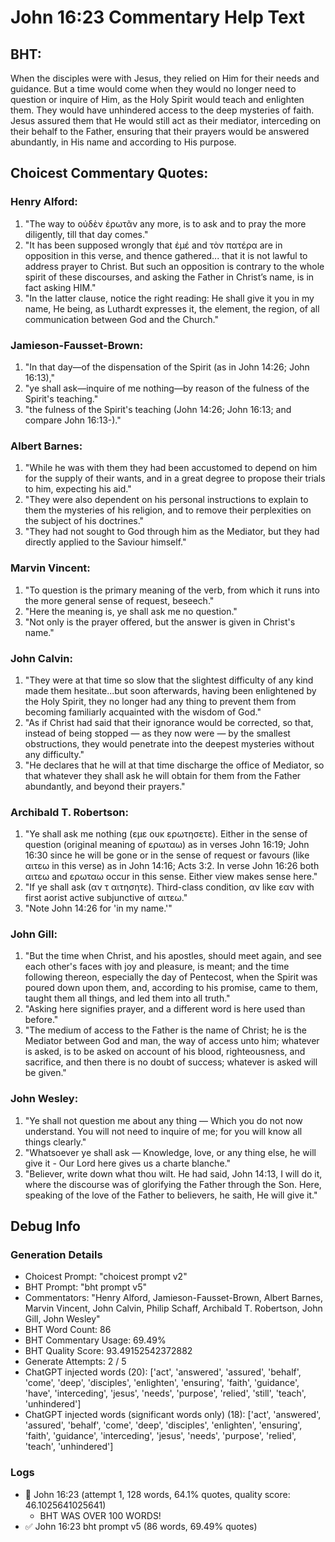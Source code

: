 # John 16:23 Commentary Help Text

## BHT:
When the disciples were with Jesus, they relied on Him for their needs and guidance. But a time would come when they would no longer need to question or inquire of Him, as the Holy Spirit would teach and enlighten them. They would have unhindered access to the deep mysteries of faith. Jesus assured them that He would still act as their mediator, interceding on their behalf to the Father, ensuring that their prayers would be answered abundantly, in His name and according to His purpose.

## Choicest Commentary Quotes:
### Henry Alford:
1. "The way to οὐδὲν ἐρωτᾶν any more, is to ask and to pray the more diligently, till that day comes."
2. "It has been supposed wrongly that ἐμέ and τὸν πατέρα are in opposition in this verse, and thence gathered... that it is not lawful to address prayer to Christ. But such an opposition is contrary to the whole spirit of these discourses, and asking the Father in Christ’s name, is in fact asking HIM."
3. "In the latter clause, notice the right reading: He shall give it you in my name, He being, as Luthardt expresses it, the element, the region, of all communication between God and the Church."

### Jamieson-Fausset-Brown:
1. "In that day—of the dispensation of the Spirit (as in John 14:26; John 16:13),"
2. "ye shall ask—inquire of me nothing—by reason of the fulness of the Spirit's teaching."
3. "the fulness of the Spirit's teaching (John 14:26; John 16:13; and compare John 16:13-)."

### Albert Barnes:
1. "While he was with them they had been accustomed to depend on him for the supply of their wants, and in a great degree to propose their trials to him, expecting his aid."
2. "They were also dependent on his personal instructions to explain to them the mysteries of his religion, and to remove their perplexities on the subject of his doctrines."
3. "They had not sought to God through him as the Mediator, but they had directly applied to the Saviour himself."

### Marvin Vincent:
1. "To question is the primary meaning of the verb, from which it runs into the more general sense of request, beseech." 
2. "Here the meaning is, ye shall ask me no question." 
3. "Not only is the prayer offered, but the answer is given in Christ's name."

### John Calvin:
1. "They were at that time so slow that the slightest difficulty of any kind made them hesitate...but soon afterwards, having been enlightened by the Holy Spirit, they no longer had any thing to prevent them from becoming familiarly acquainted with the wisdom of God." 
2. "As if Christ had said that their ignorance would be corrected, so that, instead of being stopped — as they now were — by the smallest obstructions, they would penetrate into the deepest mysteries without any difficulty."
3. "He declares that he will at that time discharge the office of Mediator, so that whatever they shall ask he will obtain for them from the Father abundantly, and beyond their prayers."

### Archibald T. Robertson:
1. "Ye shall ask me nothing (εμε ουκ ερωτησετε). Either in the sense of question (original meaning of ερωταω) as in verses John 16:19; John 16:30 since he will be gone or in the sense of request or favours (like αιτεω in this verse) as in John 14:16; Acts 3:2. In verse John 16:26 both αιτεω and ερωταω occur in this sense. Either view makes sense here."
2. "If ye shall ask (αν τ αιτησητε). Third-class condition, αν like εαν with first aorist active subjunctive of αιτεω."
3. "Note John 14:26 for 'in my name.'"

### John Gill:
1. "But the time when Christ, and his apostles, should meet again, and see each other's faces with joy and pleasure, is meant; and the time following thereon, especially the day of Pentecost, when the Spirit was poured down upon them, and, according to his promise, came to them, taught them all things, and led them into all truth."
2. "Asking here signifies prayer, and a different word is here used than before."
3. "The medium of access to the Father is the name of Christ; he is the Mediator between God and man, the way of access unto him; whatever is asked, is to be asked on account of his blood, righteousness, and sacrifice, and then there is no doubt of success; whatever is asked will be given."

### John Wesley:
1. "Ye shall not question me about any thing — Which you do not now understand. You will not need to inquire of me; for you will know all things clearly."
2. "Whatsoever ye shall ask — Knowledge, love, or any thing else, he will give it - Our Lord here gives us a charte blanche."
3. "Believer, write down what thou wilt. He had said, John 14:13, I will do it, where the discourse was of glorifying the Father through the Son. Here, speaking of the love of the Father to believers, he saith, He will give it."


## Debug Info
### Generation Details
- Choicest Prompt: "choicest prompt v2"
- BHT Prompt: "bht prompt v5"
- Commentators: "Henry Alford, Jamieson-Fausset-Brown, Albert Barnes, Marvin Vincent, John Calvin, Philip Schaff, Archibald T. Robertson, John Gill, John Wesley"
- BHT Word Count: 86
- BHT Commentary Usage: 69.49%
- BHT Quality Score: 93.49152542372882
- Generate Attempts: 2 / 5
- ChatGPT injected words (20):
	['act', 'answered', 'assured', 'behalf', 'come', 'deep', 'disciples', 'enlighten', 'ensuring', 'faith', 'guidance', 'have', 'interceding', 'jesus', 'needs', 'purpose', 'relied', 'still', 'teach', 'unhindered']
- ChatGPT injected words (significant words only) (18):
	['act', 'answered', 'assured', 'behalf', 'come', 'deep', 'disciples', 'enlighten', 'ensuring', 'faith', 'guidance', 'interceding', 'jesus', 'needs', 'purpose', 'relied', 'teach', 'unhindered']

### Logs
- 🔄 John 16:23 (attempt 1, 128 words, 64.1% quotes, quality score: 46.1025641025641) 
	- BHT WAS OVER 100 WORDS!
- ✅ John 16:23 bht prompt v5 (86 words, 69.49% quotes)